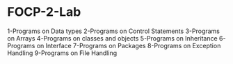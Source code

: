 # FOCP-2-Lab

1-Programs on Data types 
2-Programs on Control Statements 
3-Programs on Arrays 
4-Programs on classes and objects 
5-Programs on Inheritance 
6-Programs on Interface 
7-Programs on Packages 
8-Programs on Exception Handling 
9-Programs on File Handling 
